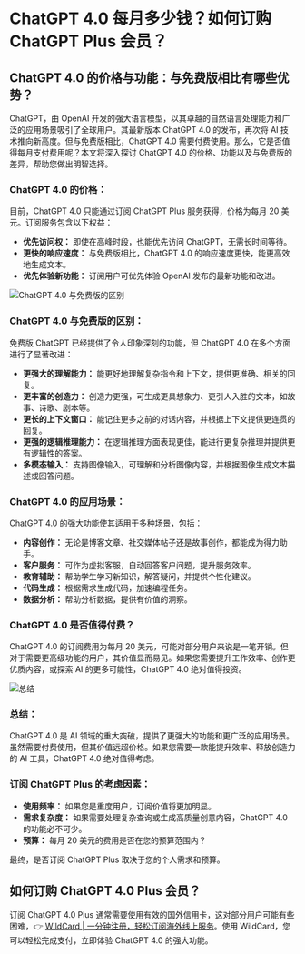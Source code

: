 # ChatGPT 4.0 每月多少钱？如何订购 ChatGPT Plus 会员？

## ChatGPT 4.0 的价格与功能：与免费版相比有哪些优势？

ChatGPT，由 OpenAI 开发的强大语言模型，以其卓越的自然语言处理能力和广泛的应用场景吸引了全球用户。其最新版本 ChatGPT 4.0 的发布，再次将 AI 技术推向新高度。但与免费版相比，ChatGPT 4.0 需要付费使用。那么，它是否值得每月支付费用呢？本文将深入探讨 ChatGPT 4.0 的价格、功能以及与免费版的差异，帮助您做出明智选择。

### ChatGPT 4.0 的价格：

目前，ChatGPT 4.0 只能通过订阅 ChatGPT Plus 服务获得，价格为每月 20 美元。订阅服务包含以下权益：

- **优先访问权：** 即使在高峰时段，也能优先访问 ChatGPT，无需长时间等待。
- **更快的响应速度：** 与免费版相比，ChatGPT 4.0 的响应速度更快，能更高效地生成文本。
- **优先体验新功能：** 订阅用户可优先体验 OpenAI 发布的最新功能和改进。

![ChatGPT 4.0 与免费版的区别](https://bbtdd.com/img/2586845519891.webp)

### ChatGPT 4.0 与免费版的区别：

免费版 ChatGPT 已经提供了令人印象深刻的功能，但 ChatGPT 4.0 在多个方面进行了显著改进：

- **更强大的理解能力：** 能更好地理解复杂指令和上下文，提供更准确、相关的回复。
- **更丰富的创造力：** 创造力更强，可生成更具想象力、更引人入胜的文本，如故事、诗歌、剧本等。
- **更长的上下文窗口：** 能记住更多之前的对话内容，并根据上下文提供更连贯的回复。
- **更强的逻辑推理能力：** 在逻辑推理方面表现更佳，能进行更复杂推理并提供更有逻辑性的答案。
- **多模态输入：** 支持图像输入，可理解和分析图像内容，并根据图像生成文本描述或回答问题。

### ChatGPT 4.0 的应用场景：

ChatGPT 4.0 的强大功能使其适用于多种场景，包括：

- **内容创作：** 无论是博客文章、社交媒体帖子还是故事创作，都能成为得力助手。
- **客户服务：** 可作为虚拟客服，自动回答客户问题，提升服务效率。
- **教育辅助：** 帮助学生学习新知识，解答疑问，并提供个性化建议。
- **代码生成：** 根据需求生成代码，加速编程任务。
- **数据分析：** 帮助分析数据，提供有价值的洞察。

### ChatGPT 4.0 是否值得付费？

ChatGPT 4.0 的订阅费用为每月 20 美元，可能对部分用户来说是一笔开销。但对于需要更高级功能的用户，其价值显而易见。如果您需要提升工作效率、创作更优质内容，或探索 AI 的更多可能性，ChatGPT 4.0 绝对值得投资。

![总结](https://bbtdd.com/img/5604021511477.webp)

### 总结：

ChatGPT 4.0 是 AI 领域的重大突破，提供了更强大的功能和更广泛的应用场景。虽然需要付费使用，但其价值远超价格。如果您需要一款能提升效率、释放创造力的 AI 工具，ChatGPT 4.0 绝对值得考虑。

### 订阅 ChatGPT Plus 的考虑因素：

- **使用频率：** 如果您是重度用户，订阅价值将更加明显。
- **需求复杂度：** 如果需要处理复杂查询或生成高质量创意内容，ChatGPT 4.0 的功能必不可少。
- **预算：** 每月 20 美元的费用是否在您的预算范围内？

最终，是否订阅 ChatGPT Plus 取决于您的个人需求和预算。

## 如何订购 ChatGPT 4.0 Plus 会员？

订阅 ChatGPT 4.0 Plus 通常需要使用有效的国外信用卡，这对部分用户可能有些困难，👉 [WildCard | 一分钟注册，轻松订阅海外线上服务](https://bbtdd.com/WildCard)。使用 WildCard，您可以轻松完成支付，立即体验 ChatGPT 4.0 的强大功能。
